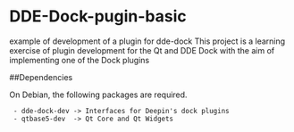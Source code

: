 # DDE-Dock-pugin-basic
example of development of a plugin for dde-dock This project is a learning exercise of plugin development for the Qt and DDE Dock with the aim of implementing one of the Dock plugins

##Dependencies

On Debian, the following packages are required.
```
 - dde-dock-dev -> Interfaces for Deepin's dock plugins
 - qtbase5-dev  -> Qt Core and Qt Widgets
```
